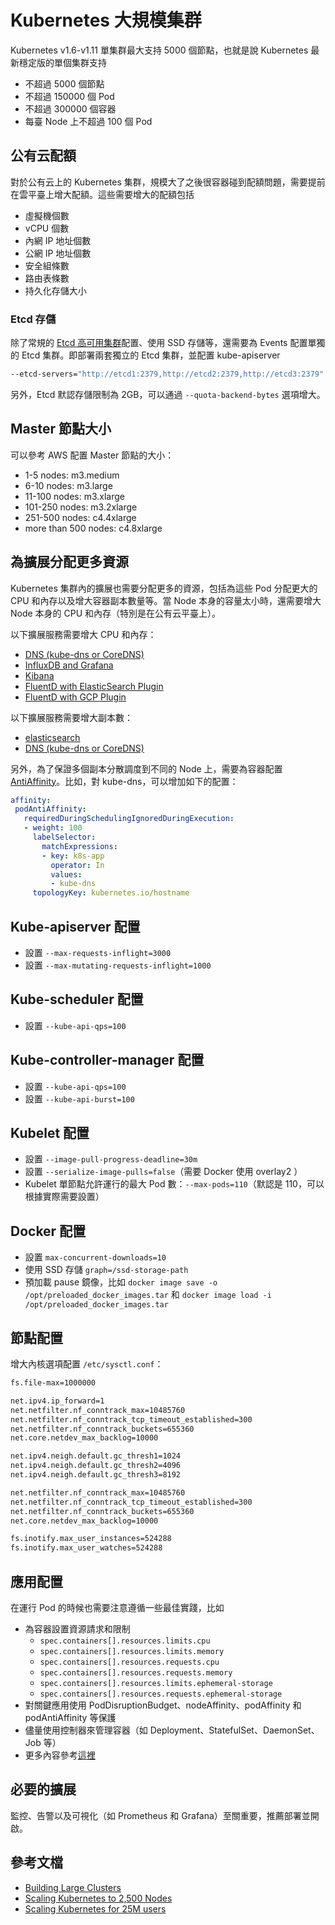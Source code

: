 # Kubernetes 大規模集群

Kubernetes v1.6-v1.11 單集群最大支持 5000 個節點，也就是說 Kubernetes 最新穩定版的單個集群支持

* 不超過 5000 個節點
* 不超過 150000 個 Pod
* 不超過 300000 個容器
* 每臺 Node 上不超過 100 個 Pod

## 公有云配額

對於公有云上的 Kubernetes 集群，規模大了之後很容器碰到配額問題，需要提前在雲平臺上增大配額。這些需要增大的配額包括

* 虛擬機個數
* vCPU 個數
* 內網 IP 地址個數
* 公網 IP 地址個數
* 安全組條數
* 路由表條數
* 持久化存儲大小

### Etcd 存儲

除了常規的 [Etcd 高可用集群](https://coreos.com/etcd/docs/3.2.15/op-guide/clustering.html)配置、使用 SSD 存儲等，還需要為 Events 配置單獨的 Etcd 集群。即部署兩套獨立的 Etcd 集群，並配置 kube-apiserver

```sh
--etcd-servers="http://etcd1:2379,http://etcd2:2379,http://etcd3:2379" --etcd-servers-overrides="/events#http://etcd4:2379,http://etcd5:2379,http://etcd6:2379"
```

另外，Etcd 默認存儲限制為 2GB，可以通過 `--quota-backend-bytes` 選項增大。

## Master 節點大小

可以參考 AWS 配置 Master 節點的大小：

* 1-5 nodes: m3.medium
* 6-10 nodes: m3.large
* 11-100 nodes: m3.xlarge
* 101-250 nodes: m3.2xlarge
* 251-500 nodes: c4.4xlarge
* more than 500 nodes: c4.8xlarge

## 為擴展分配更多資源

Kubernetes 集群內的擴展也需要分配更多的資源，包括為這些 Pod 分配更大的 CPU 和內存以及增大容器副本數量等。當 Node 本身的容量太小時，還需要增大 Node 本身的 CPU 和內存（特別是在公有云平臺上）。

以下擴展服務需要增大 CPU 和內存：

* [DNS (kube-dns or CoreDNS)](https://github.com/kubernetes/kubernetes/tree/master/cluster/addons/dns)
* [InfluxDB and Grafana](http://releases.k8s.io/master/cluster/addons/cluster-monitoring/influxdb/influxdb-grafana-controller.yaml)
* [Kibana](http://releases.k8s.io/master/cluster/addons/fluentd-elasticsearch/kibana-deployment.yaml)
* [FluentD with ElasticSearch Plugin](http://releases.k8s.io/master/cluster/addons/fluentd-elasticsearch/fluentd-es-ds.yaml)
* [FluentD with GCP Plugin](http://releases.k8s.io/master/cluster/addons/fluentd-gcp/fluentd-gcp-ds.yaml)

以下擴展服務需要增大副本數：

* [elasticsearch](http://releases.k8s.io/master/cluster/addons/fluentd-elasticsearch/es-statefulset.yaml)
* [DNS (kube-dns or CoreDNS)](https://github.com/kubernetes/kubernetes/tree/master/cluster/addons/dns)

另外，為了保證多個副本分散調度到不同的 Node 上，需要為容器配置 [AntiAffinity](https://kubernetes.io/docs/concepts/configuration/assign-pod-node/#affinity-and-anti-affinity)。比如，對 kube-dns，可以增加如下的配置：

```yaml
affinity:
 podAntiAffinity:
   requiredDuringSchedulingIgnoredDuringExecution:
   - weight: 100
     labelSelector:
       matchExpressions:
       - key: k8s-app
         operator: In
         values:
         - kube-dns
     topologyKey: kubernetes.io/hostname
```

## Kube-apiserver 配置

* 設置 `--max-requests-inflight=3000`
* 設置 `--max-mutating-requests-inflight=1000`

## Kube-scheduler 配置

* 設置 `--kube-api-qps=100`

## Kube-controller-manager 配置

* 設置 `--kube-api-qps=100`
* 設置 `--kube-api-burst=100`

## Kubelet 配置

* 設置 `--image-pull-progress-deadline=30m`
* 設置 `--serialize-image-pulls=false`（需要 Docker 使用 overlay2 ）
* Kubelet 單節點允許運行的最大 Pod 數：`--max-pods=110`（默認是 110，可以根據實際需要設置）

## Docker 配置

* 設置 `max-concurrent-downloads=10`
* 使用 SSD 存儲 `graph=/ssd-storage-path`
* 預加載 pause 鏡像，比如 `docker image save -o /opt/preloaded_docker_images.tar` 和 `docker image load -i /opt/preloaded_docker_images.tar`

## 節點配置

增大內核選項配置 `/etc/sysctl.conf`：

```sh
fs.file-max=1000000

net.ipv4.ip_forward=1
net.netfilter.nf_conntrack_max=10485760
net.netfilter.nf_conntrack_tcp_timeout_established=300
net.netfilter.nf_conntrack_buckets=655360
net.core.netdev_max_backlog=10000

net.ipv4.neigh.default.gc_thresh1=1024
net.ipv4.neigh.default.gc_thresh2=4096
net.ipv4.neigh.default.gc_thresh3=8192

net.netfilter.nf_conntrack_max=10485760
net.netfilter.nf_conntrack_tcp_timeout_established=300
net.netfilter.nf_conntrack_buckets=655360
net.core.netdev_max_backlog=10000

fs.inotify.max_user_instances=524288
fs.inotify.max_user_watches=524288
```

## 應用配置

在運行 Pod 的時候也需要注意遵循一些最佳實踐，比如

* 為容器設置資源請求和限制
  * `spec.containers[].resources.limits.cpu`
  * `spec.containers[].resources.limits.memory`
  * `spec.containers[].resources.requests.cpu`
  * `spec.containers[].resources.requests.memory`
  * `spec.containers[].resources.limits.ephemeral-storage`
  * `spec.containers[].resources.requests.ephemeral-storage`
* 對關鍵應用使用 PodDisruptionBudget、nodeAffinity、podAffinity 和 podAntiAffinity 等保護
* 儘量使用控制器來管理容器（如 Deployment、StatefulSet、DaemonSet、Job 等）
* 更多內容參考[這裡](../deploy/kubernetes-configuration-best-practice.md)

## 必要的擴展

監控、告警以及可視化（如 Prometheus 和 Grafana）至關重要，推薦部署並開啟。

## 參考文檔

* [Building Large Clusters](https://kubernetes.io/docs/setup/cluster-large/)
* [Scaling Kubernetes to 2,500 Nodes](https://blog.openai.com/scaling-kubernetes-to-2500-nodes/)
* [Scaling Kubernetes for 25M users](https://medium.com/@brendanrius/scaling-kubernetes-for-25m-users-a7937e3536a0)
